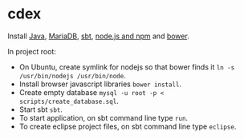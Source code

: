 cdex
====
Install [Java](http://openjdk.java.net/install/), [MariaDB](https://downloads.mariadb.org/), [sbt](http://www.scala-sbt.org/download.html), [node.js and npm](https://nodejs.org/en/download/) and [bower](http://bower.io/#install-bower).

In project root:
- On Ubuntu, create symlink for nodejs so that bower finds it `ln -s /usr/bin/nodejs /usr/bin/node`.
- Install browser javascript libraries `bower install`.
- Create empty database `mysql -u root -p < scripts/create_database.sql`.
- Start sbt `sbt`.
- To start application, on sbt command line type `run`.
- To create eclipse project files, on sbt command line type `eclipse`.
